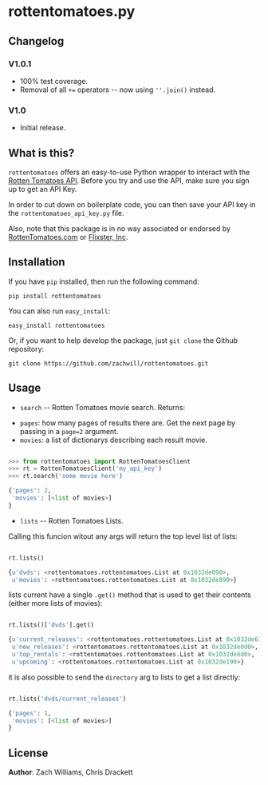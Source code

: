 rottentomatoes.py
=================

Changelog
---------

### V1.0.1
 * 100% test coverage.
 * Removal of all `+=` operators -- now using `''.join()` instead.

### V1.0
 * Initial release.


What is this?
------------

`rottentomatoes` offers an easy-to-use Python wrapper to interact with the
[Rotten Tomatoes API](http://developer.rottentomatoes.com/). Before you try and
use the API, make sure you sign up to get an API Key.

In order to cut down on boilerplate code, you can then save your API key in the
`rottentomatoes_api_key.py` file.

Also, note that this package is in no way associated or endorsed by
[RottenTomatoes.com](http://www.rottentomatoes.com/) or [Flixster,
Inc](http://www.flixster.com/).


Installation
------------

If you have `pip` installed, then run the following command:

    pip install rottentomatoes

You can also run `easy_install`:

    easy_install rottentomatoes

Or, if you want to help develop the package, just `git clone` the Github
repository:

    git clone https://github.com/zachwill/rottentomatoes.git


Usage
-----

* `search`  -- Rotten Tomatoes movie search. Returns:

- `pages`: how many pages of results there are. Get the next page by passing in a `page=2` argument.
- `movies`: a list of dictionarys describing each result movie.

``` python

>>> from rottentomatoes import RottenTomatoesClient
>>> rt = RottenTomatoesClient('my_api_key')
>>> rt.search('some movie here')

{'pages': 2,
 'movies': [<list of movies>]
}

```

* `lists` -- Rotten Tomatoes Lists.

Calling this funcion witout any args will return the top level list of lists:

``` python

rt.lists()

{u'dvds': <rottentomatoes.rottentomatoes.List at 0x1032de090>,
 u'movies': <rottentomatoes.rottentomatoes.List at 0x1032de890>}

```

lists current have a single `.get()` method that is used to get their contents (either more lists of movies):

``` python

rt.lists()['dvds'].get()

{u'current_releases': <rottentomatoes.rottentomatoes.List at 0x1032de610>,
 u'new_releases': <rottentomatoes.rottentomatoes.List at 0x1032de0d0>,
 u'top_rentals': <rottentomatoes.rottentomatoes.List at 0x1032de8d0>,
 u'upcoming': <rottentomatoes.rottentomatoes.List at 0x1032de190>}

 ```
it is also possible to send the `directory` arg to lists to get a list directly:

``` python

rt.lists('dvds/current_releases')

{'pages': 1,
 'movies': [<list of movies>]
}

```

License
-------

**Author**: Zach Williams, Chris Drackett

